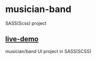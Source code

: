 # musician-band
SASS(Scss) project 
## [live-demo](https://alidhuniya.github.io/musician-band/) 
musician/band UI project in SASS(SCSS)
